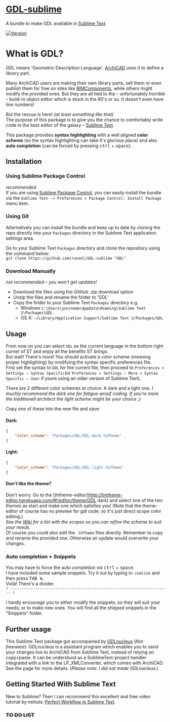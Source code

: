 # [GDL-sublime](https://github.com/runxel/GDL-sublime)
A bundle to make GDL available in [Sublime Text](http://www.sublimetext.com/).

[![Version](https://img.shields.io/badge/version-1.3.0-brightgreen.svg)]()

# What is GDL?
GDL means 'Geometric Description Language'. [ArchiCAD](http://www.graphisoft.com/) uses it to define a library part.

Many ArchiCAD users are making their own library parts, sell them or even publish them for free on sites like [BIMComponents](https://bimcomponents.com/), while others might modify the provided ones. But they are all tied to the – unfortunately horrible – build-in object editor which is stuck in the 80's or so. It doesn't even have line numbers!

But the rescue is here! _(at least something like that)_  
The purpose of this package is to give you the chance to comfortably write code in the best editor of the galaxy – [Sublime Text](https://www.sublimetext.com/).

This package provides **syntax highlighting** with a well aligned **color scheme** (so the syntax highlighting can take it's glorious place) and also **auto completion** (can be forced by pressing <kbd>ctrl</kbd> + <kbd>space</kbd>).

## Installation

### Using Sublime Package Control
_recommended_  
If you are using [Sublime Package Control](http://wbond.net/sublime_packages/package_control), you can easily install the bundle via the `Sublime Text -> Preferences > Package Control: Install Package` menu item.

### Using Git
Alternatively you can install the bundle and keep up to date by cloning the repo directly into your `Packages` directory in the Sublime Text application settings area.

Go to your Sublime Text `Packages` directory and clone the repository using the command below:  
`git clone https://github.com/runxel/GDL-sublime "GDL"`

### Download Manually
_not recommended – you won't get updates!_  
- Download the files using the GitHub .zip download option
- Unzip the files and rename the folder to 'GDL'
- Copy the folder to your Sublime Text `Packages` directory e.g. 
  - Windows `C:\Users\yourname\AppData\Roaming\Sublime Text 2\Packages\GDL`
  - OS X: `~/Library/Application Support/Sublime Text 2/Packages/GDL`

## Usage
From now on you can select `GDL` as the current language in the bottom right corner of ST and enjoy all the benefits ST brings.  
But wait! There's more!
You should activate a color scheme (meaning proper highlighting) by modifying the syntax specific preferences file.  
First set the syntax to `GDL` for the current file, then proceed to `Preferences > Settings – Syntax Specific`(or `Preferences > Settings – More > Syntax Specific – User` if youre using an older version of Sublime Text).

There are 2 different color schemes at choice: A dark and a light one. _I muchly recommend the dark one for fatigue-proof coding. If you're more the traditionell architect the light scheme might be your choice ;)_

Copy _one_ of these into the new file and save:

#### **Dark:**
```json
{  
	"color_scheme": "Packages/GDL/GDL-dark.tmTheme"  
}
```

#### **Light:**
```json
{  
	"color_scheme": "Packages/GDL/GDL-light.tmTheme"  
}
```

#### Don't like the theme?
Don't worry. Go to the [ththeme-editor](http://tmtheme-editor.herokuapp.com/#!/editor/theme/GDL dark) and select one of the two themes as start and make one which satisfies you! (Note that the theme-editor of course has no preview for gdl code, so it's just direct scope color editing.)  
_See the [Wiki](https://github.com/runxel/GDL-sublime/wiki) for a list with the scopes so you can refine the scheme to suit your needs._  
Of course you could also edit the `.thTheme` files directly. Remember to copy and rename the provided one. Otherwise an update would overwrite your changes.

### Auto completion + Snippets
You may have to force the auto completion via <kbd>ctrl</kbd> + <kbd>space</kbd>.  
I have included some sample snippets. Try it out by typing in: `comline` and then press <kbd>TAB ↹</kbd>.  
Voilá! There's a divider.  
`! ---------------------------------------------------------------------- !`

I hardly encourage you to either modify the snippets, so they will suit your needs; or to make new ones.
You will find all the shipped snippets in the "Snippets" folder.

## Further usage
This Sublime Text package got accompanied by [GDLnucleus](http://www.opengdl.org/Default.aspx?tabid=9748) (_Not freeware_). GDLnucleus is a assistant program which enables you to send your changes live to ArchiCAD from Sublime Text, instead of relying on copy+paste.
It can be understood as a SublimeText-project handler integrated with a link to the LP_XMLConverter, which comes with ArchiCAD. See the page for more details.
(_Please note: I did not made GDLnucleus._)

## Getting Started With Sublime Text
New to Sublime? Then I can recommend this excellent and free video tutorial by nettuts: [Perfect Workflow in Sublime Text](http://net.tutsplus.com/articles/news/perfect-workflow-in-sublime-text-free-course/).


### ~~TO DO LIST~~
